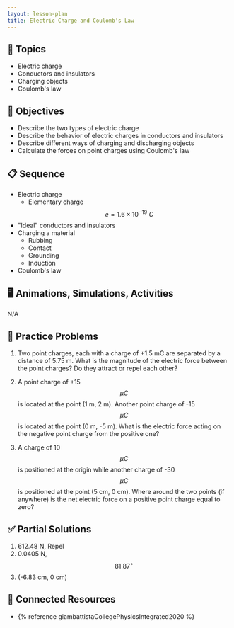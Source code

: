 ```yaml
---
layout: lesson-plan
title: Electric Charge and Coulomb's Law
---
```


## 🔖 Topics

* Electric charge
* Conductors and insulators
* Charging objects
* Coulomb's law

## 🎯 Objectives

* Describe the two types of electric charge
* Describe the behavior of electric charges in conductors and insulators
* Describe different ways of charging and discharging objects
* Calculate the forces on point charges using Coulomb's law

## 📋 Sequence

* Electric charge
  * Elementary charge $$e = 1.6 \times 10^{-19} \: C$$
* "Ideal" conductors and insulators
* Charging a material
  * Rubbing
  * Contact
  * Grounding
  * Induction
* Coulomb's law

## 🖥️ Animations, Simulations, Activities

N/A

## 📝 Practice Problems

1. Two point charges, each with a charge of +1.5 mC are separated by a distance of 5.75 m. What is the magnitude of the electric force between the point charges? Do they attract or repel each other?

1. A point charge of +15 $$\mu C$$ is located at the point (1 m, 2 m). Another point charge of -15 $$\mu C$$ is located at the point (0 m, -5 m). What is the electric force acting on the negative point charge from the positive one?

1. A charge of 10 $$\mu C$$ is positioned at the origin while another charge of -30 $$\mu C$$ is positioned at the point (5 cm, 0 cm). Where around the two points (if anywhere) is the net electric force on a positive point charge equal to zero?

## ✅ Partial Solutions

1. 612.48 N, Repel
1. 0.0405 N, $$81.87^\circ$$
1. (-6.83 cm, 0 cm)

## 📘 Connected Resources

* {% reference giambattistaCollegePhysicsIntegrated2020 %}
